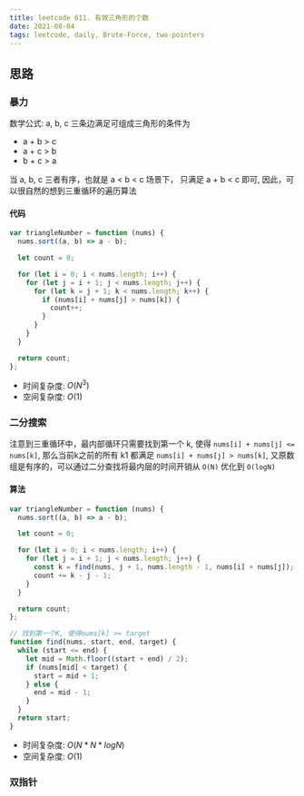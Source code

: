 ```yaml
---
title: leetcode 611. 有效三角形的个数
date: 2021-08-04
tags: leetcode, daily, Brute-Force, two-pointers
---
```


## 思路

### 暴力

数学公式: a, b, c 三条边满足可组成三角形的条件为

+ a + b > c
+ a + c > b
+ b + c > a

当 a, b, c 三者有序，也就是 a < b < c 场景下， 只满足 a + b < c 即可, 因此，可以很自然的想到三重循环的遍历算法

#### 代码

```js
var triangleNumber = function (nums) {
  nums.sort((a, b) => a - b);

  let count = 0;

  for (let i = 0; i < nums.length; i++) {
    for (let j = i + 1; j < nums.length; j++) {
      for (let k = j + 1; k < nums.length; k++) {
        if (nums[i] + nums[j] > nums[k]) {
          count++;
        }
      }
    }
  }

  return count;
};
```

+ 时间复杂度: $O(N ^ 3)$
+ 空间复杂度: $O(1)$

### 二分搜索

注意到三重循环中，最内部循环只需要找到第一个 k, 使得 `nums[i] + nums[j] <= nums[k]`, 那么当前k之前的所有 k1 都满足 `nums[i] + nums[j] > nums[k]`, 又原数组是有序的，可以通过二分查找将最内层的时间开销从 `O(N)` 优化到 `O(logN)`

#### 算法

```js
var triangleNumber = function (nums) {
  nums.sort((a, b) => a - b);

  let count = 0;

  for (let i = 0; i < nums.length; i++) {
    for (let j = i + 1; j < nums.length; j++) {
      const k = find(nums, j + 1, nums.length - 1, nums[i] + nums[j]);
      count += k - j - 1;
    }
  }

  return count;
};

// 找到第一个K, 使得nums[k] >= target
function find(nums, start, end, target) {
  while (start <= end) {
    let mid = Math.floor((start + end) / 2);
    if (nums[mid] < target) {
      start = mid + 1;
    } else {
      end = mid - 1;
    }
  }
  return start;
}
```

+ 时间复杂度: $O(N * N * logN)$
+ 空间复杂度: $O(1)$


### 双指针